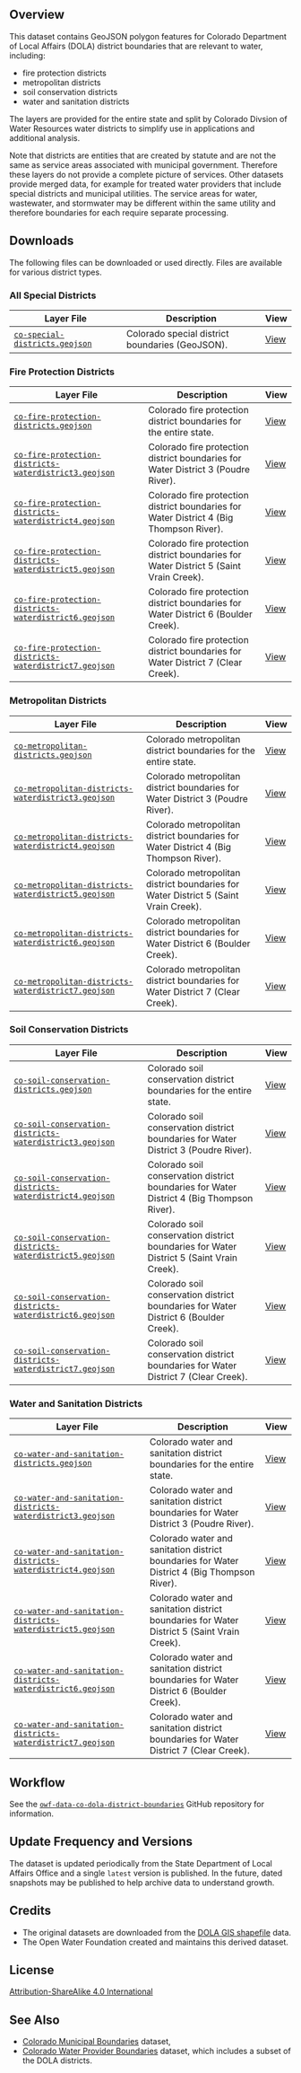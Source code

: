 ## Overview ##

This dataset contains GeoJSON polygon features for Colorado Department of Local Affairs (DOLA) district boundaries
that are relevant to water, including:

*   fire protection districts
*   metropolitan districts
*   soil conservation districts
*   water and sanitation districts

The layers are provided for the entire state and split by Colorado Divsion of Water Resources water districts
to simplify use in applications and additional analysis.

Note that districts are entities that are created by statute and are not the same as service areas
associated with municipal government.
Therefore these layers do not provide a complete picture of services.
Other datasets provide merged data, for example for treated water providers that include
special districts and municipal utilities.
The service areas for water, wastewater, and stormwater may be different within the same utility
and therefore boundaries for each require separate processing.

## Downloads ##

The following files can be downloaded or used directly.
Files are available for various district types.

### All Special Districts ###

| **Layer File** | **Description** | **View** |
| -- | -- | -- |
| [`co-special-districts.geojson`](latest/co-special-districts.geojson) | Colorado special district boundaries (GeoJSON). | [View](https://gavinr.github.io/geojson-viewer/?url=https://data.openwaterfoundation.org/state/co/dola/district-boundaries/latest/co-special-districts.geojson) |

### Fire Protection Districts ###

| **Layer File** | **Description** | **View** |
| -- | -- | -- |
| [`co-fire-protection-districts.geojson`](latest/co-fire-protection-districts.geojson) | Colorado fire protection district boundaries for the entire state. | [View](https://gavinr.github.io/geojson-viewer/?url=https://data.openwaterfoundation.org/state/co/dola/district-boundaries/latest/co-fire-protection-districts.geojson) |
| [`co-fire-protection-districts-waterdistrict3.geojson`](latest/co-fire-protection-districts-waterdistrict3.geojson) | Colorado fire protection district boundaries for Water District 3 (Poudre River). | [View](https://gavinr.github.io/geojson-viewer/?url=https://data.openwaterfoundation.org/state/co/dola/district-boundaries/latest/co-fire-protection-districts-waterdistrict3.geojson) |
| [`co-fire-protection-districts-waterdistrict4.geojson`](latest/co-fire-protection-districts-waterdistrict4.geojson) | Colorado fire protection district boundaries for Water District 4 (Big Thompson River). | [View](https://gavinr.github.io/geojson-viewer/?url=https://data.openwaterfoundation.org/state/co/dola/district-boundaries/latest/co-fire-protection-districts-waterdistrict4.geojson) |
| [`co-fire-protection-districts-waterdistrict5.geojson`](latest/co-fire-protection-districts-waterdistrict5.geojson) | Colorado fire protection district boundaries for Water District 5 (Saint Vrain Creek). | [View](https://gavinr.github.io/geojson-viewer/?url=https://data.openwaterfoundation.org/state/co/dola/district-boundaries/latest/co-fire-protection-districts-waterdistrict5.geojson) |
| [`co-fire-protection-districts-waterdistrict6.geojson`](latest/co-fire-protection-districts-waterdistrict6.geojson) | Colorado fire protection district boundaries for Water District 6 (Boulder Creek). | [View](https://gavinr.github.io/geojson-viewer/?url=https://data.openwaterfoundation.org/state/co/dola/district-boundaries/latest/co-fire-protection-districts-waterdistrict6.geojson) |
| [`co-fire-protection-districts-waterdistrict7.geojson`](latest/co-fire-protection-districts-waterdistrict7.geojson) | Colorado fire protection district boundaries for Water District 7 (Clear Creek). | [View](https://gavinr.github.io/geojson-viewer/?url=https://data.openwaterfoundation.org/state/co/dola/district-boundaries/latest/co-fire-protection-districts-waterdistrict7.geojson) |

### Metropolitan Districts ###

| **Layer File** | **Description** | **View** |
| -- | -- | -- |
| [`co-metropolitan-districts.geojson`](latest/co-metropolitan-districts.geojson) | Colorado metropolitan district boundaries for the entire state. | [View](https://gavinr.github.io/geojson-viewer/?url=https://data.openwaterfoundation.org/state/co/dola/district-boundaries/latest/co-metropolitan-districts.geojson) |
| [`co-metropolitan-districts-waterdistrict3.geojson`](latest/co-metropolitan-districts-waterdistrict3.geojson) | Colorado metropolitan district boundaries for Water District 3 (Poudre River). | [View](https://gavinr.github.io/geojson-viewer/?url=https://data.openwaterfoundation.org/state/co/dola/district-boundaries/latest/co-metropolitan-districts-waterdistrict3.geojson) |
| [`co-metropolitan-districts-waterdistrict4.geojson`](latest/co-metropolitan-districts-waterdistrict4.geojson) | Colorado metropolitan district boundaries for Water District 4 (Big Thompson River). | [View](https://gavinr.github.io/geojson-viewer/?url=https://data.openwaterfoundation.org/state/co/dola/district-boundaries/latest/co-metropolitan-districts-waterdistrict4.geojson) |
| [`co-metropolitan-districts-waterdistrict5.geojson`](latest/co-metropolitan-districts-waterdistrict5.geojson) | Colorado metropolitan district boundaries for Water District 5 (Saint Vrain Creek). | [View](https://gavinr.github.io/geojson-viewer/?url=https://data.openwaterfoundation.org/state/co/dola/district-boundaries/latest/co-metropolitan-districts-waterdistrict5.geojson) |
| [`co-metropolitan-districts-waterdistrict6.geojson`](latest/co-metropolitan-districts-waterdistrict6.geojson) | Colorado metropolitan district boundaries for Water District 6 (Boulder Creek). | [View](https://gavinr.github.io/geojson-viewer/?url=https://data.openwaterfoundation.org/state/co/dola/district-boundaries/latest/co-metropolitan-districts-waterdistrict6.geojson) |
| [`co-metropolitan-districts-waterdistrict7.geojson`](latest/co-metropolitan-districts-waterdistrict7.geojson) | Colorado metropolitan district boundaries for Water District 7 (Clear Creek). | [View](https://gavinr.github.io/geojson-viewer/?url=https://data.openwaterfoundation.org/state/co/dola/district-boundaries/latest/co-metropolitan-districts-waterdistrict7.geojson) |

### Soil Conservation Districts ###

| **Layer File** | **Description** | **View** |
| -- | -- | -- |
| [`co-soil-conservation-districts.geojson`](latest/co-soil-conservation-districts.geojson) | Colorado soil conservation district boundaries for the entire state. | [View](https://gavinr.github.io/geojson-viewer/?url=https://data.openwaterfoundation.org/state/co/dola/district-boundaries/latest/co-soil-conservation-districts.geojson) |
| [`co-soil-conservation-districts-waterdistrict3.geojson`](latest/co-soil-conservation-districts-waterdistrict3.geojson) | Colorado soil conservation district boundaries for Water District 3 (Poudre River). | [View](https://gavinr.github.io/geojson-viewer/?url=https://data.openwaterfoundation.org/state/co/dola/district-boundaries/latest/co-soil-conservation-districts-waterdistrict3.geojson) |
| [`co-soil-conservation-districts-waterdistrict4.geojson`](latest/co-soil-conservation-districts-waterdistrict4.geojson) | Colorado soil conservation district boundaries for Water District 4 (Big Thompson River). | [View](https://gavinr.github.io/geojson-viewer/?url=https://data.openwaterfoundation.org/state/co/dola/district-boundaries/latest/co-soil-conservation-districts-waterdistrict4.geojson) |
| [`co-soil-conservation-districts-waterdistrict5.geojson`](latest/co-soil-conservation-districts-waterdistrict5.geojson) | Colorado soil conservation district boundaries for Water District 5 (Saint Vrain Creek). | [View](https://gavinr.github.io/geojson-viewer/?url=https://data.openwaterfoundation.org/state/co/dola/district-boundaries/latest/co-soil-conservation-districts-waterdistrict5.geojson) |
| [`co-soil-conservation-districts-waterdistrict6.geojson`](latest/co-soil-conservation-districts-waterdistrict6.geojson) | Colorado soil conservation district boundaries for Water District 6 (Boulder Creek). | [View](https://gavinr.github.io/geojson-viewer/?url=https://data.openwaterfoundation.org/state/co/dola/district-boundaries/latest/co-soil-conservation-districts-waterdistrict6.geojson) |
| [`co-soil-conservation-districts-waterdistrict7.geojson`](latest/co-soil-conservation-districts-waterdistrict7.geojson) | Colorado soil conservation district boundaries for Water District 7 (Clear Creek). | [View](https://gavinr.github.io/geojson-viewer/?url=https://data.openwaterfoundation.org/state/co/dola/district-boundaries/latest/co-soil-conservation-districts-waterdistrict7.geojson) |

### Water and Sanitation Districts ###

| **Layer File** | **Description** | **View** |
| -- | -- | -- |
| [`co-water-and-sanitation-districts.geojson`](latest/co-water-and-sanitation-districts.geojson) | Colorado water and sanitation district boundaries for the entire state. | [View](https://gavinr.github.io/geojson-viewer/?url=https://data.openwaterfoundation.org/state/co/dola/district-boundaries/latest/co-water-and-sanitation-districts.geojson) |
| [`co-water-and-sanitation-districts-waterdistrict3.geojson`](latest/co-water-and-sanitation-districts-waterdistrict3.geojson) | Colorado water and sanitation district boundaries for Water District 3 (Poudre River). | [View](https://gavinr.github.io/geojson-viewer/?url=https://data.openwaterfoundation.org/state/co/dola/district-boundaries/latest/co-water-and-sanitation-districts-waterdistrict3.geojson) |
| [`co-water-and-sanitation-districts-waterdistrict4.geojson`](latest/co-water-and-sanitation-districts-waterdistrict4.geojson) | Colorado water and sanitation district boundaries for Water District 4 (Big Thompson River). | [View](https://gavinr.github.io/geojson-viewer/?url=https://data.openwaterfoundation.org/state/co/dola/district-boundaries/latest/co-water-and-sanitation-districts-waterdistrict4.geojson) |
| [`co-water-and-sanitation-districts-waterdistrict5.geojson`](latest/co-water-and-sanitation-districts-waterdistrict5.geojson) | Colorado water and sanitation district boundaries for Water District 5 (Saint Vrain Creek). | [View](https://gavinr.github.io/geojson-viewer/?url=https://data.openwaterfoundation.org/state/co/dola/district-boundaries/latest/co-water-and-sanitation-districts-waterdistrict5.geojson) |
| [`co-water-and-sanitation-districts-waterdistrict6.geojson`](latest/co-water-and-sanitation-districts-waterdistrict6.geojson) | Colorado water and sanitation district boundaries for Water District 6 (Boulder Creek). | [View](https://gavinr.github.io/geojson-viewer/?url=https://data.openwaterfoundation.org/state/co/dola/district-boundaries/latest/co-water-and-sanitation-districts-waterdistrict6.geojson) |
| [`co-water-and-sanitation-districts-waterdistrict7.geojson`](latest/co-water-and-sanitation-districts-waterdistrict7.geojson) | Colorado water and sanitation district boundaries for Water District 7 (Clear Creek). | [View](https://gavinr.github.io/geojson-viewer/?url=https://data.openwaterfoundation.org/state/co/dola/district-boundaries/latest/co-water-and-sanitation-districts-waterdistrict7.geojson) |

## Workflow ##

See the [`owf-data-co-dola-district-boundaries`](https://github.com/OpenWaterFoundation/owf-data-co-dola-district-boundaries)
GitHub repository for information.

## Update Frequency and Versions ##

The dataset is updated periodically from the State Department of Local Affairs Office and a single `latest` version is published.
In the future, dated snapshots may be published to help archive data to understand growth.

## Credits ##

*   The original datasets are downloaded from the [DOLA GIS shapefile](https://demography.dola.colorado.gov/assets/html/gis.html) data. 
*   The Open Water Foundation created and maintains this derived dataset.

## License ##

[Attribution-ShareAlike 4.0 International](https://creativecommons.org/licenses/by-sa/4.0/)

## See Also ##

*   [Colorado Municipal Boundaries](https://data.openwaterfoundation.org/state/co/dola/municipal-boundaries) dataset,
*   [Colorado Water Provider Boundaries](https://data.openwaterfoundation.org/state/co/owf/water-provider-boundaries) dataset, which includes a subset of the DOLA districts.
